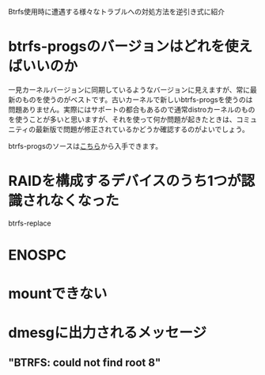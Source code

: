 Btrfs使用時に遭遇する様々なトラブルへの対処方法を逆引き式に紹介

# btrfs-progsのバージョンはどれを使えばいいのか

一見カーネルバージョンに同期しているようなバージョンに見えますが、常に最新のものを使うのがベストです。古いカーネルで新しいbtrfs-progsを使うのは問題ありません。実際にはサポートの都合もあるので通常distroカーネルのものを使うことが多いと思いますが、それを使って何か問題が起きたときは、コミュニティの最新版で問題が修正されているかどうか確認するのがよいでしょう。

btrfs-progsのソースは[こちら](git://git.kernel.org/pub/scm/linux/kernel/git/kdave/btrfs-progs.git)から入手できます。

# RAIDを構成するデバイスのうち1つが認識されなくなった

btrfs-replace

# ENOSPC

# mountできない

# dmesgに出力されるメッセージ

## "BTRFS: could not find root 8"
